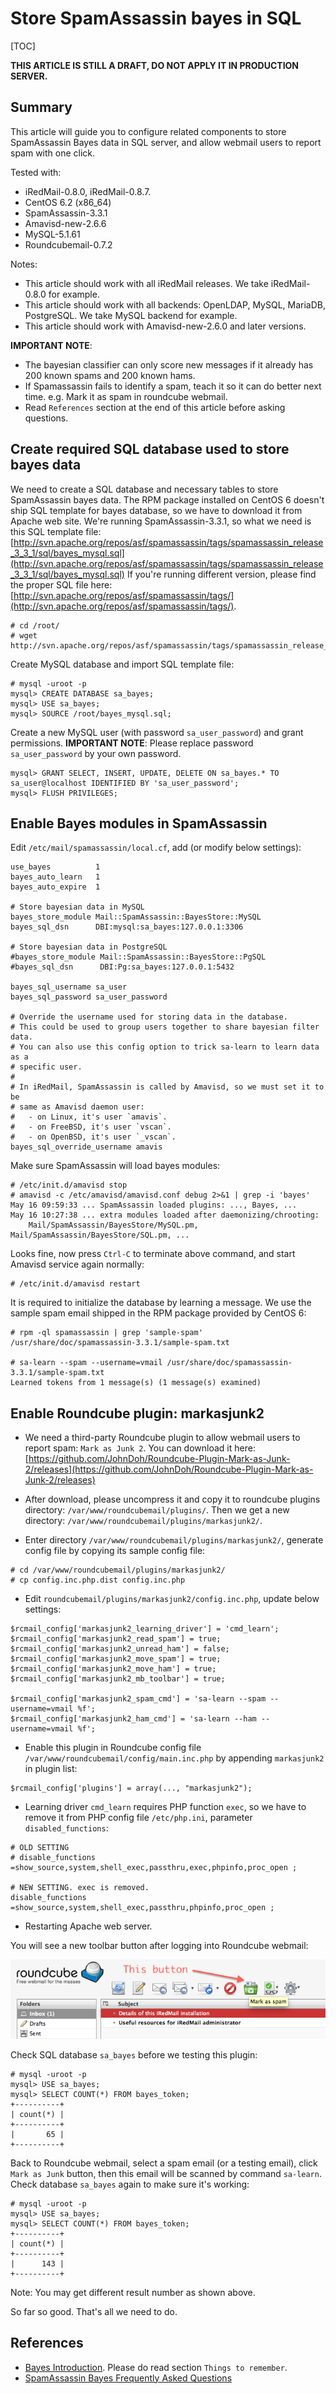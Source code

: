 # Store SpamAssassin bayes in SQL

[TOC]

__THIS ARTICLE IS STILL A DRAFT, DO NOT APPLY IT IN PRODUCTION SERVER.__

## Summary

This article will guide you to configure related components to store
SpamAssassin Bayes data in SQL server, and allow webmail users to report spam
with one click.

Tested with:

* iRedMail-0.8.0, iRedMail-0.8.7.
* CentOS 6.2 (x86_64)
* SpamAssassin-3.3.1
* Amavisd-new-2.6.6
* MySQL-5.1.61
* Roundcubemail-0.7.2

Notes:

* This article should work with all iRedMail releases. We take iRedMail-0.8.0 for example.
* This article should work with all backends: OpenLDAP, MySQL, MariaDB, PostgreSQL. We take MySQL backend for example.
* This article should work with Amavisd-new-2.6.0 and later versions.

__IMPORTANT NOTE__:

* The bayesian classifier can only score new messages if it already has 200
known spams and 200 known hams.
* If Spamassassin fails to identify a spam, teach it so it can do better next
time. e.g. Mark it as spam in roundcube webmail.
* Read `References` section at the end of this article before asking questions.

## Create required SQL database used to store bayes data

We need to create a SQL database and necessary tables to store SpamAssassin
bayes data. The RPM package installed on CentOS 6 doesn't ship SQL template
for bayes database, so we have to download it from Apache web site. We're
running SpamAssassin-3.3.1, so what we need is this SQL template file:
[http://svn.apache.org/repos/asf/spamassassin/tags/spamassassin_release_3_3_1/sql/bayes_mysql.sql](http://svn.apache.org/repos/asf/spamassassin/tags/spamassassin_release_3_3_1/sql/bayes_mysql.sql)
If you're running different version, please find the proper SQL file here:
[http://svn.apache.org/repos/asf/spamassassin/tags/](http://svn.apache.org/repos/asf/spamassassin/tags/).

```
# cd /root/
# wget http://svn.apache.org/repos/asf/spamassassin/tags/spamassassin_release_3_3_1/sql/bayes_mysql.sql
```

Create MySQL database and import SQL template file:

```
# mysql -uroot -p
mysql> CREATE DATABASE sa_bayes;
mysql> USE sa_bayes;
mysql> SOURCE /root/bayes_mysql.sql;
```

Create a new MySQL user (with password `sa_user_password`) and grant
permissions. __IMPORTANT NOTE__: Please replace password `sa_user_password`
by your own password.

```
mysql> GRANT SELECT, INSERT, UPDATE, DELETE ON sa_bayes.* TO sa_user@localhost IDENTIFIED BY 'sa_user_password';
mysql> FLUSH PRIVILEGES;
```

## Enable Bayes modules in SpamAssassin

Edit `/etc/mail/spamassassin/local.cf`, add (or modify below settings):

```
use_bayes          1
bayes_auto_learn   1
bayes_auto_expire  1

# Store bayesian data in MySQL
bayes_store_module Mail::SpamAssassin::BayesStore::MySQL
bayes_sql_dsn      DBI:mysql:sa_bayes:127.0.0.1:3306

# Store bayesian data in PostgreSQL
#bayes_store_module Mail::SpamAssassin::BayesStore::PgSQL
#bayes_sql_dsn      DBI:Pg:sa_bayes:127.0.0.1:5432

bayes_sql_username sa_user
bayes_sql_password sa_user_password

# Override the username used for storing data in the database.
# This could be used to group users together to share bayesian filter data.
# You can also use this config option to trick sa-learn to learn data as a
# specific user.
#
# In iRedMail, SpamAssassin is called by Amavisd, so we must set it to be
# same as Amavisd daemon user:
#   - on Linux, it's user `amavis`.
#   - on FreeBSD, it's user `vscan`.
#   - on OpenBSD, it's user `_vscan`.
bayes_sql_override_username amavis
```

Make sure SpamAssassin will load bayes modules:

```
# /etc/init.d/amavisd stop
# amavisd -c /etc/amavisd/amavisd.conf debug 2>&1 | grep -i 'bayes'
May 16 09:59:33 ... SpamAssassin loaded plugins: ..., Bayes, ...
May 16 10:27:38 ... extra modules loaded after daemonizing/chrooting:
    Mail/SpamAssassin/BayesStore/MySQL.pm, Mail/SpamAssassin/BayesStore/SQL.pm, ...
```
Looks fine, now press `Ctrl-C` to terminate above command, and start Amavisd
service again normally:

```
# /etc/init.d/amavisd restart
```

It is required to initialize the database by learning a message. We use the
sample spam email shipped in the RPM package provided by CentOS 6:

```
# rpm -ql spamassassin | grep 'sample-spam'
/usr/share/doc/spamassassin-3.3.1/sample-spam.txt

# sa-learn --spam --username=vmail /usr/share/doc/spamassassin-3.3.1/sample-spam.txt
Learned tokens from 1 message(s) (1 message(s) examined)
```

## Enable Roundcube plugin: markasjunk2

* We need a third-party Roundcube plugin to allow webmail users to report spam:
`Mark as Junk 2`. You can download it here:
[https://github.com/JohnDoh/Roundcube-Plugin-Mark-as-Junk-2/releases](https://github.com/JohnDoh/Roundcube-Plugin-Mark-as-Junk-2/releases)

* After download, please uncompress it and copy it to roundcube plugins
directory: `/var/www/roundcubemail/plugins/`. Then we get a new directory:
`/var/www/roundcubemail/plugins/markasjunk2/`.

* Enter directory `/var/www/roundcubemail/plugins/markasjunk2/`, generate
config file by copying its sample config file:

```
# cd /var/www/roundcubemail/plugins/markasjunk2/
# cp config.inc.php.dist config.inc.php
```

* Edit `roundcubemail/plugins/markasjunk2/config.inc.php`, update below settings:

```
$rcmail_config['markasjunk2_learning_driver'] = 'cmd_learn';
$rcmail_config['markasjunk2_read_spam'] = true;
$rcmail_config['markasjunk2_unread_ham'] = false;
$rcmail_config['markasjunk2_move_spam'] = true;
$rcmail_config['markasjunk2_move_ham'] = true;
$rcmail_config['markasjunk2_mb_toolbar'] = true;

$rcmail_config['markasjunk2_spam_cmd'] = 'sa-learn --spam --username=vmail %f';
$rcmail_config['markasjunk2_ham_cmd'] = 'sa-learn --ham --username=vmail %f';
```

* Enable this plugin in Roundcube config file
`/var/www/roundcubemail/config/main.inc.php` by appending `markasjunk2`
in plugin list:

```
$rcmail_config['plugins'] = array(..., "markasjunk2");
```

* Learning driver `cmd_learn` requires PHP function `exec`, so we have to
remove it from PHP config file `/etc/php.ini`, parameter `disabled_functions`:

```
# OLD SETTING
# disable_functions =show_source,system,shell_exec,passthru,exec,phpinfo,proc_open ;

# NEW SETTING. exec is removed.
disable_functions =show_source,system,shell_exec,passthru,phpinfo,proc_open ;
```

* Restarting Apache web server.

You will see a new toolbar button after logging into Roundcube webmail:

![](./images/markasjunk2_toolbar_button.png)

Check SQL database `sa_bayes` before we testing this plugin:

```
# mysql -uroot -p
mysql> USE sa_bayes;
mysql> SELECT COUNT(*) FROM bayes_token;
+----------+
| count(*) |
+----------+
|       65 |
+----------+
```

Back to Roundcube webmail, select a spam email (or a testing email), click
`Mark as Junk` button, then this email will be scanned by command `sa-learn`.
Check database `sa_bayes` again to make sure it's working:

```
# mysql -uroot -p
mysql> USE sa_bayes;
mysql> SELECT COUNT(*) FROM bayes_token;
+----------+
| count(*) |
+----------+
|      143 |
+----------+
```

Note: You may get different result number as shown above.

So far so good. That's all we need to do.

## References

* [Bayes Introduction](http://wiki.apache.org/spamassassin/BayesInSpamAssassin). Please do read section `Things to remember`.
* [SpamAssassin Bayes Frequently Asked Questions](http://wiki.apache.org/spamassassin/BayesFaq)
